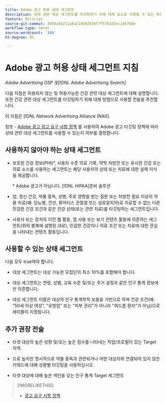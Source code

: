 ```yaml
---
title: Adobe 광고 허용 상태 세그먼트
description: 상태 관련 대상 세그먼트를 타깃팅하기 위해 대체 요소로 사용할 수 있는 허용 가능한 상태 관련 대상 세그먼트 및 전술에 대한 지침을 참조하십시오.
feature: Policies
source-git-commit: 3059a5b211a8a219b02930f7f5763d5ec1467b8e
workflow-type: tm+mt
source-wordcount: '348'
ht-degree: 0%

---
```


# Adobe 광고 허용 상태 세그먼트 지침

*Adobe Advertising DSP 및[!DNL Adobe Advertising Search]*

다음 지침은 허용되지 않는 및 허용가능한 건강 관련 대상 세그먼트에 대해 설명합니다. 또한 건강 관련 대상 세그먼트를 타깃팅하기 위해 대체 방법으로 사용할 전술을 추천합니다.

이 지침은 [!DNL Network Advertising Alliance (NAI)].

참조 - [Adobe 광고 광고 요구 사항 정책](/help/policies/ad-requirements-policy.md) 를 사용하여 Adobe 광고 타깃팅 정책에 따라 상태 관련 대상 세그먼트를 사용할 수 있는지 여부를 결정합니다.

## 사용하지 않아야 하는 상태 세그먼트

* 보호된 건강 정보(PHI)\*, 사용자 수준 의료 기록, 약학 처방전 또는 유사한 건강 또는 의료 소스를 사용하는 세그먼트는 해당 사용자의 상태 또는 치료에 대한 실제 지식을 제공합니다.

   \* Adobe 광고가 아닙니다. [!DNL HIPAA]준비 솔루션

* 암, 정신 건강, 약물 중독, 성병, 주로 영향을 받는 질환 또는 처방전 필요 이상의 약물 치료(예: 당뇨병, 건선, 류마티스 관절염 또는 섬유알지아)로 치료할 수 없는 다른 민감한 건강 조건과 같은 건강 상태(또는 관련 치료)를 타깃팅하는 세그먼트입니다.

* 사용자 또는 장치의 이전 웹 활동, 앱 사용 또는 보기 컨텐츠 활동에 의존하는 세그먼트(위의 블록에 설명된 대로), 민감한 건강이나 의료 조건 또는 치료에 대한 관심을 나타내는 컨텐츠 활동입니다.

## 사용할 수 있는 상태 세그먼트

다음 모두 true여야 합니다.

* 대상 세그먼트는 대상 가능한 모집단의 최소 10%를 포함해야 합니다.

* 대상 세그먼트는 연령, 성별, 교육 수준 및/또는 주거 설정과 같은 인구 통계 정보에만 의존합니다.

* 대상 세그먼트 이름은 대상의 인구 통계학적 보충을 기반으로 하며 건강 조건(예: &quot;50세 이상 여성&quot;, &quot;유방암&quot; 또는 &quot;피부 관리&quot;가 아니라 &quot;여드름 환자&quot;가 아님)으로 레이블이 지정됩니다.

## 추가 권장 전술

* 타겟 대상의 높은 성향 및/또는 높은 점수를 나타내는 직업/프로필이 있는 Target 지역.

* 으로 높지만 명시적으로 약물 중독과 관련되거나 어떤 대상자와 연결되어 있지 않은 키워드에 대해 상황별 타깃팅을 사용하십시오.

* 타겟 대상에 대해 높은 색인을 갖는 인구 통계 Target 세그먼트

>[!MORELIKETHIS]
>
>* [광고 요구 사항 정책](/help/policies/ad-requirements-policy.md)

